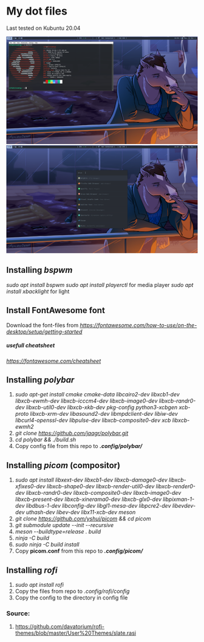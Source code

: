 # My dot files
Last tested on Kubuntu 20.04


![Example](Pictures/Example1.png)
![Example](Pictures/Example2.png)

## Installing _bspwm_
_sudo apt install bspwm_
_sudo apt install playerctl_ for media player
_sudo apt install xbacklight_ for light

## Install FontAwesome font
Download the font-files from _https://fontawesome.com/how-to-use/on-the-desktop/setup/getting-started_
##### usefull cheatsheet
_https://fontawesome.com/cheatsheet_

## Installing _polybar_
1. _sudo apt-get install cmake cmake-data libcairo2-dev libxcb1-dev libxcb-ewmh-dev libxcb-icccm4-dev libxcb-image0-dev libxcb-randr0-dev libxcb-util0-dev libxcb-xkb-dev pkg-config python3-xcbgen xcb-proto libxcb-xrm-dev libasound2-dev libmpdclient-dev libiw-dev libcurl4-openssl-dev libpulse-dev libxcb-composite0-dev xcb libxcb-ewmh2_	
2. _git clone https://github.com/jaagr/polybar.git_ 	
3. _cd polybar && ./build.sh_ 	
4. Copy config file from this repo to **_.config/polybar/_**

## Installing _picom_ (compositor)
1. _sudo apt install libxext-dev libxcb1-dev libxcb-damage0-dev libxcb-xfixes0-dev libxcb-shape0-dev libxcb-render-util0-dev libxcb-render0-dev libxcb-randr0-dev libxcb-composite0-dev libxcb-image0-dev libxcb-present-dev libxcb-xinerama0-dev libxcb-glx0-dev libpixman-1-dev libdbus-1-dev libconfig-dev libgl1-mesa-dev libpcre2-dev libevdev-dev uthash-dev libev-dev libx11-xcb-dev meson_
2. _git clone https://github.com/yshui/picom && cd picom_
3. _git submodule update --init --recursive_
4. _meson --buildtype=release . build_
5. _ninja -C build_
6. _sudo ninja -C build install_
7. Copy **picom.conf** from this repo to **_.config/picom/_**

## Installing _rofi_
1. _sudo apt install rofi_
2. Copy the files from repo to _.config/rofi/config_
3. Copy the config to the directory in config file

### Source:
1. https://github.com/davatorium/rofi-themes/blob/master/User%20Themes/slate.rasi
